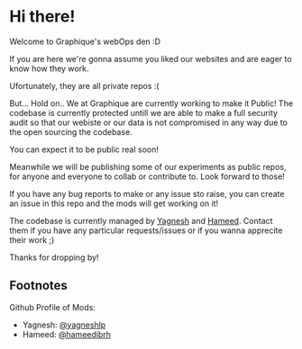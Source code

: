 # Hi there!

Welcome to Graphique's webOps den :D

If you are here we're gonna assume you liked our websites and are eager to know how they work. 

Ufortunately, they are all private repos :( 

But... Hold on.. 
We at Graphique are currently working to make it Public! 
The codebase is currently protected untill we are able to make a full security audit so that our webiste or our data is not compromised in any way due to the open sourcing the codebase. 

You can expect it to be public real soon! 

Meanwhile we will be publishing some of our experiments as public repos, for anyone and everyone to collab or contribute to. Look forward to those!

If you have any bug reports to make or any issue sto raise, you can create an issue in this repo and the mods will get working on it! 

The codebase is currently managed by [Yagnesh](https://yagneshlp.me) and [Hameed](https://hameedibrh.com). Contact them if you have any particular requests/issues or if you wanna apprecite their work ;)

Thanks for dropping by! 

## Footnotes

Github Profile of Mods:
- Yagnesh: [@yagneshlp](https://github.com/yagneshlp)
- Hameed: [@hameedibrh](httpa://github.com/hameedibrh)
